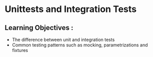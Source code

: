 # Unittests and Integration Tests

## Learning Objectives :

- The difference between unit and integration tests
- Common testing patterns such as mocking, parametrizations and fixtures
